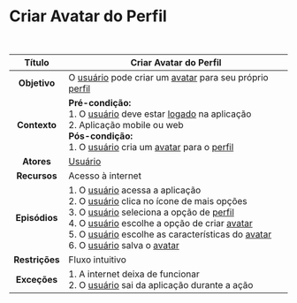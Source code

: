 # Criar Avatar do Perfil

<br/>

|   **Título**   | Criar Avatar do Perfil                                                                                                                                                                                                                                                                                                                                                                                                                                                                                                            |
| :------------: | --------------------------------------------------------------------------------------------------------------------------------------------------------------------------------------------------------------------------------------------------------------------------------------------------------------------------------------------------------------------------------------------------------------------------------------------------------------------------------------------------------------------------------- |
|  **Objetivo**  | O [usuário](../lexicos.md#usuario) pode criar um [avatar](../lexicos.md#avatar) para seu próprio [perfil](../lexicos.md#conta)                                                                                                                                                                                                                                                                                                                                                                                                    |
|  **Contexto**  | **Pré-condição:** <br/> 1. O [usuário](../lexicos.md#usuario) deve estar [logado](../lexicos.md#login) na aplicação <br/> 2. Aplicação mobile ou web <br/> **Pós-condição:** <br/> 1. O [usuário](../lexicos.md#usuario) cria um [avatar](../lexicos.md#avatar) para o [perfil](../lexicos.md#conta)                                                                                                                                                                                                                              |
|   **Atores**   | [Usuário](../lexicos.md#usuario)                                                                                                                                                                                                                                                                                                                                                                                                                                                                                                  |
|  **Recursos**  | Acesso à internet                                                                                                                                                                                                                                                                                                                                                                                                                                                                                                                 |
| **Episódios**  | 1. O [usuário](../lexicos.md#usuario) acessa a aplicação <br/> 2. O [usuário](../lexicos.md#usuario) clica no ícone de mais opções <br/> 3. O [usuário](../lexicos.md#usuario) seleciona a opção de [perfil](../lexicos.md#conta) <br/> 4. O [usuário](../lexicos.md#usuario) escolhe a opção de criar [avatar](../lexicos.md#avatar) <br/> 5. O [usuário](../lexicos.md#usuario) escolhe as características do [avatar](../lexicos.md#avatar) <br/> 6. O [usuário](../lexicos.md#usuario) salva o [avatar](../lexicos.md#avatar) |
| **Restrições** | Fluxo intuitivo                                                                                                                                                                                                                                                                                                                                                                                                                                                                                                                   |
|  **Exceções**  | 1. A internet deixa de funcionar <br/> 2. O [usuário](../lexicos.md#usuario) sai da aplicação durante a ação <br/>                                                                                                                                                                                                                                                                                                                                                                                                                |
